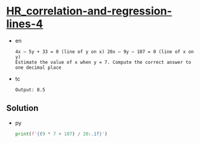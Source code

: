# [HR_correlation-and-regression-lines-4](https://www.hackerrank.com/challenges/correlation-and-regression-lines-4)

* en

  ```en
  4x – 5y + 33 = 0 (line of y on x) 20x – 9y – 107 = 0 (line of x on y)
  Estimate the value of x when y = 7. Compute the correct answer to one decimal place
  ```

* tc

  ```tc
  Output: 8.5
  ```

## Solution

* py

  ```py
  print(f'{(9 * 7 + 107) / 20:.1f}')
  ```
